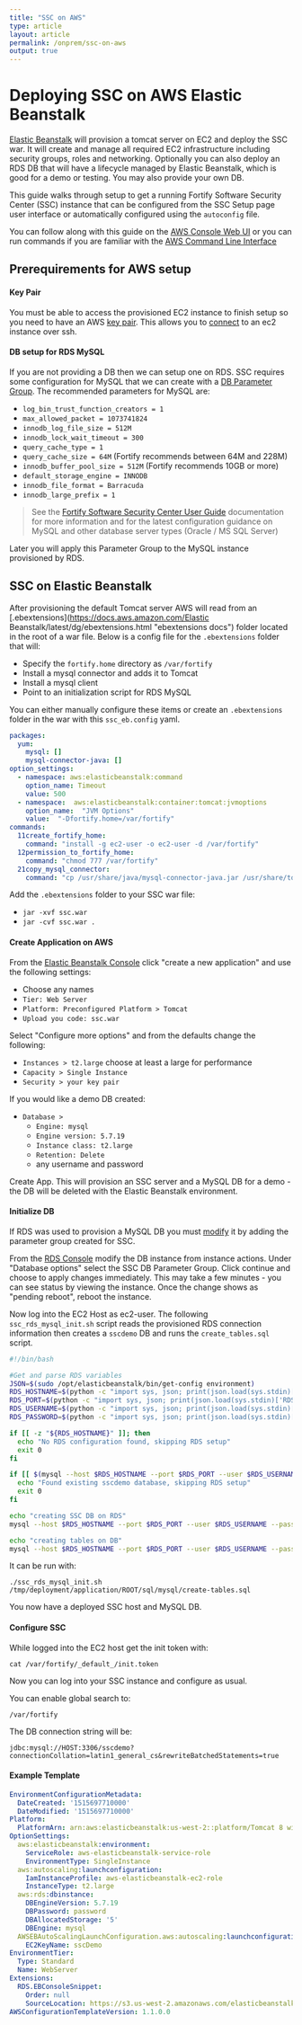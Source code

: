 ```yaml
---
title: "SSC on AWS"
type: article
layout: article
permalink: /onprem/ssc-on-aws
output: true
---
```

# Deploying SSC on AWS Elastic Beanstalk
[Elastic Beanstalk](https://aws.amazon.com/elasticbeanstalk/) will provision a tomcat server on EC2 and deploy the SSC war.  It will create and manage all required EC2 infrastructure including security groups, roles and networking.  Optionally you can also deploy an RDS DB that will have a lifecycle managed by Elastic Beanstalk, which is good for a demo or testing.  You may also provide your own DB.

This guide walks through setup to get a running Fortify Software Security Center (SSC) instance that can be configured from the SSC Setup page user interface or automatically configured using the `autoconfig` file.

You can follow along with this guide on the [AWS Console Web UI](https://aws.amazon.com/console/ "ui instructions") or you can run commands if you are familiar with the [AWS Command Line Interface](https://aws.amazon.com/cli/ "aws instuctions")

## Prerequirements for AWS setup
#### Key Pair
You must be able to access the provisioned EC2 instance to finish setup so you need to have an AWS [key pair](https://docs.aws.amazon.com/AWSEC2/latest/UserGuide/ec2-key-pairs.html "key pair guide").  This allows you to [connect](https://docs.aws.amazon.com/AWSEC2/latest/UserGuide/EC2_GetStarted.html "how to connect to ec2") to an ec2 instance over ssh.

#### DB setup for RDS MySQL
If you are not providing a DB then we can setup one on RDS.  SSC requires some configuration for MySQL that we can create with a [DB Parameter Group](https://docs.aws.amazon.com/AmazonRDS/latest/UserGuide/USER_WorkingWithParamGroups.html#USER_WorkingWithParamGroups.Creating "create a DB Parameter Group").  The recommended parameters for MySQL are:
 * `log_bin_trust_function_creators = 1`
 * `max_allowed_packet = 1073741824`
 * `innodb_log_file_size = 512M`
 * `innodb_lock_wait_timeout = 300`
 * `query_cache_type = 1`
 * `query_cache_size = 64M` (Fortify recommends between 64M and 228M)
 * `innodb_buffer_pool_size = 512M` (Fortify recommends 10GB or more)
 * `default_storage_engine = INNODB`
 * `innodb_file_format = Barracuda`
 * `innodb_large_prefix = 1`

> See the [Fortify Software Security Center User Guide](https://community.softwaregrp.com/t5/Fortify-Product-Documentation/ct-p/fortify-product-documentation) documentation for more information and for the latest configuration guidance on MySQL and other database server types (Oracle / MS SQL Server)

Later you will apply this Parameter Group to the MySQL instance provisioned by RDS.

## SSC on Elastic Beanstalk
After provisioning the default Tomcat server AWS will read from an [.ebextensions](https://docs.aws.amazon.com/Elastic Beanstalk/latest/dg/ebextensions.html "ebextensions docs") folder located in the root of a war file.  Below is a config file for the `.ebextensions` folder that will:
* Specify the `fortify.home` directory as `/var/fortify`
* Install a mysql connector and adds it to Tomcat
* Install a mysql client
* Point to an initialization script for RDS MySQL

You can either manually configure these items or create an `.ebextensions` folder in the war with this `ssc_eb.config` yaml.
```yaml
packages:
  yum:
    mysql: []
    mysql-connector-java: []
option_settings:
  - namespace: aws:elasticbeanstalk:command
    option_name: Timeout
    value: 500
  - namespace:  aws:elasticbeanstalk:container:tomcat:jvmoptions
    option_name:  "JVM Options"
    value:  "-Dfortify.home=/var/fortify"
commands:
  11create_fortify_home:
    command: "install -g ec2-user -o ec2-user -d /var/fortify"
  12permission_to_fortify_home:
    command: "chmod 777 /var/fortify"
  21copy_mysql_connector:
    command: "cp /usr/share/java/mysql-connector-java.jar /usr/share/tomcat8/lib"
```

Add the `.ebextensions` folder to your SSC war file:

* `jar -xvf ssc.war`
* `jar -cvf ssc.war .`

#### Create Application on AWS
From the [Elastic Beanstalk Console](https://console.aws.amazon.com/elasticbeanstalk) click "create a new application" and use the following settings:

* Choose any names
* `Tier: Web Server`
* `Platform: Preconfigured Platform > Tomcat`
* `Upload you code: ssc.war`

Select "Configure more options" and from the defaults change the following:

* `Instances > t2.large` choose at least a large for performance
* `Capacity > Single Instance`
* `Security > your key pair`

If you would like a demo DB created:
* `Database >`
  * `Engine: mysql`
  * `Engine version: 5.7.19`
  * `Instance class: t2.large`
  * `Retention: Delete`
  * any username and password

Create App.  This will provision an SSC server and a MySQL DB for a demo - the DB will be deleted with the Elastic Beanstalk environment.

#### Initialize DB
If RDS was used to provision a MySQL DB you must [modify](https://docs.aws.amazon.com/AmazonRDS/latest/UserGuide/USER_ModifyInstance.MySQL.html "how to modify a MySQL DB instance") it by adding the parameter group created for SSC.

From the [RDS Console](https://console.aws.amazon.com/rds) modify the DB instance from instance actions.  Under "Database options" select the SSC DB Parameter Group.  Click continue and choose to apply changes immediately. This may take a few minutes - you can see status by viewing the instance.  Once the change shows as "pending reboot", reboot the instance.

Now log into the EC2 Host as ec2-user.  The following `ssc_rds_mysql_init.sh` script reads the provisioned RDS connection information then creates a `sscdemo` DB and runs the `create_tables.sql` script.

```bash
#!/bin/bash

#Get and parse RDS variables
JSON=$(sudo /opt/elasticbeanstalk/bin/get-config environment)
RDS_HOSTNAME=$(python -c "import sys, json; print(json.load(sys.stdin)['RDS_HOSTNAME'])" <<< """$JSON""")
RDS_PORT=$(python -c "import sys, json; print(json.load(sys.stdin)['RDS_PORT'])" <<< """$JSON""")
RDS_USERNAME=$(python -c "import sys, json; print(json.load(sys.stdin)['RDS_USERNAME'])" <<< """$JSON""")
RDS_PASSWORD=$(python -c "import sys, json; print(json.load(sys.stdin)['RDS_PASSWORD'])" <<< """$JSON""")

if [[ -z "${RDS_HOSTNAME}" ]]; then
  echo "No RDS configuration found, skipping RDS setup"
  exit 0
fi

if [[ $(mysql --host $RDS_HOSTNAME --port $RDS_PORT --user $RDS_USERNAME --password=$RDS_PASSWORD -N --batch -e "show databases like 'sscdemo'") = sscdemo ]]; then
  echo "Found existing sscdemo database, skipping RDS setup"
  exit 0
fi

echo "creating SSC DB on RDS"
mysql --host $RDS_HOSTNAME --port $RDS_PORT --user $RDS_USERNAME --password=$RDS_PASSWORD -e "CREATE SCHEMA IF NOT EXISTS sscdemo DEFAULT CHARACTER SET latin1 COLLATE latin1_general_cs"

echo "creating tables on DB"
mysql --host $RDS_HOSTNAME --port $RDS_PORT --user $RDS_USERNAME --password=$RDS_PASSWORD sscdemo < """$1"""

```

It can be run with: 

`./ssc_rds_mysql_init.sh /tmp/deployment/application/ROOT/sql/mysql/create-tables.sql`

You now have a deployed SSC host and MySQL DB.

#### Configure SSC
While logged into the EC2 host get the init token with:

`cat /var/fortify/_default_/init.token`

Now you can log into your SSC instance and configure as usual.

You can enable global search to:

`/var/fortify`

The DB connection string will be:

`jdbc:mysql://HOST:3306/sscdemo?connectionCollation=latin1_general_cs&rewriteBatchedStatements=true`

#### Example Template
```yaml
EnvironmentConfigurationMetadata:
  DateCreated: '1515697710000'
  DateModified: '1515697710000'
Platform:
  PlatformArn: arn:aws:elasticbeanstalk:us-west-2::platform/Tomcat 8 with Java 8 running on 64bit Amazon Linux/2.7.4
OptionSettings:
  aws:elasticbeanstalk:environment:
    ServiceRole: aws-elasticbeanstalk-service-role
    EnvironmentType: SingleInstance
  aws:autoscaling:launchconfiguration:
    IamInstanceProfile: aws-elasticbeanstalk-ec2-role
    InstanceType: t2.large
  aws:rds:dbinstance:
    DBEngineVersion: 5.7.19
    DBPassword: password
    DBAllocatedStorage: '5'
    DBEngine: mysql
  AWSEBAutoScalingLaunchConfiguration.aws:autoscaling:launchconfiguration:
    EC2KeyName: sscDemo
EnvironmentTier:
  Type: Standard
  Name: WebServer
Extensions:
  RDS.EBConsoleSnippet:
    Order: null
    SourceLocation: https://s3.us-west-2.amazonaws.com/elasticbeanstalk-env-resources-us-west-2/eb_snippets/rds/rds.json
AWSConfigurationTemplateVersion: 1.1.0.0
```
